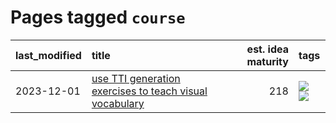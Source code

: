 # Pages tagged `course`

|last_modified|title|est. idea maturity|tags
|:---|:---|---:|:---|
|2023-12-01|[use TTI generation exercises to teach visual vocabulary](../tti-for-visual-vocab.md)|218|[![](https://img.shields.io/badge/tag-course-be4650)](../tags/course.md) [![](https://img.shields.io/badge/tag-education-fe4dc)](../tags/education.md)|